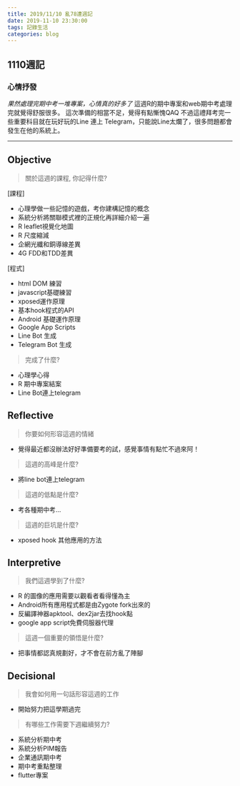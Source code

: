 ```yaml
---
title: 2019/11/10 亂78遭週記
date: 2019-11-10 23:30:00
tags: 記錄生活
categories: blog
---
```

## **1110週記**

### 心情抒發
*果然處理完期中考一堆專案，心情真的好多了*
這週R的期中專案和web期中考處理完就覺得舒服很多。
這次準備的相當不足，覺得有點慚愧QAQ
不過這禮拜考完一些重要科目就在玩好玩的Line 連上 Telegram，只能說Line太爛了，很多問題都會發生在他的系統上。

---
<!-- more -->
## **Objective**

> 關於這週的課程, 你記得什麼?

[課程]
- 心理學做一些記憶的遊戲，考你建構記憶的概念
- 系統分析將關聯模式裡的正規化再詳細介紹一遍
- R leaflet視覺化地圖
- R 尺度縮減
- 企網光纖和銅導線差異
- 4G FDD和TDD差異

[程式]
- html DOM 練習
- javascript基礎練習
- xposed運作原理
- 基本hook程式的API
- Android 基礎運作原理
- Google App Scripts
- Line Bot 生成
- Telegram Bot 生成

> 完成了什麼?

- 心理學心得
- R 期中專案結案
- Line Bot連上telegram


## **Reflective**

> 你要如何形容這週的情緒

* 覺得最近都沒辦法好好準備要考的試，感覺事情有點忙不過來阿！

> 這週的高峰是什麼?

* 將line bot連上telegram

> 這週的低點是什麼?

* 考各種期中考...

> 這週的巨坑是什麼?

* xposed hook 其他應用的方法

## **Interpretive**

> 我們這週學到了什麼?

- R 的圖像的應用需要以觀看者看得懂為主
- Android所有應用程式都是由Zygote fork出來的
- 反編譯神器apktool、dex2jar去找hook點
- google app script免費伺服器代理

> 這週一個重要的領悟是什麼?

* 把事情都認真規劃好，才不會在前方亂了陣腳

## **Decisional**

> 我會如何用一句話形容這週的工作

* 開始努力把這學期過完

> 有哪些工作需要下週繼續努力?

- 系統分析期中考
- 系統分析PIM報告
- 企業通訊期中考
- 期中考重點整理
- flutter專案

